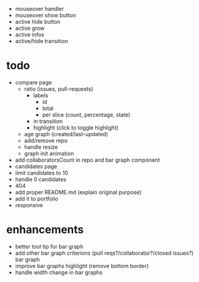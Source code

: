 - mouseover handler
- mouseover show button
- active hide button
- active grow
- active infos
- active/hide transition

# todo

- compare page
  - ratio (issues, pull-requests)
    - labels
      - id
      - total
      - per slice (count, percentage, state)
    - in transition
    - highlight (click to toggle highlight)
  - age graph (created/last-updated)
  - add/remove repo
  - handle resize
  - graph init animation
- add collaboratorsCount in repo and bar graph component
- candidates page
- limit candidates to 10
- handle 0 candidates
- 404
- add proper README.md (explain original purpose)
- add it to portfolio
- responsive

# enhancements

- better tool tip for bar graph
- add other bar graph criterions (pull reqs?/collaborator?/closed issues?) bar graph
- improve bar graphs highlight (remove bottom border)
- handle width change in bar graphs
